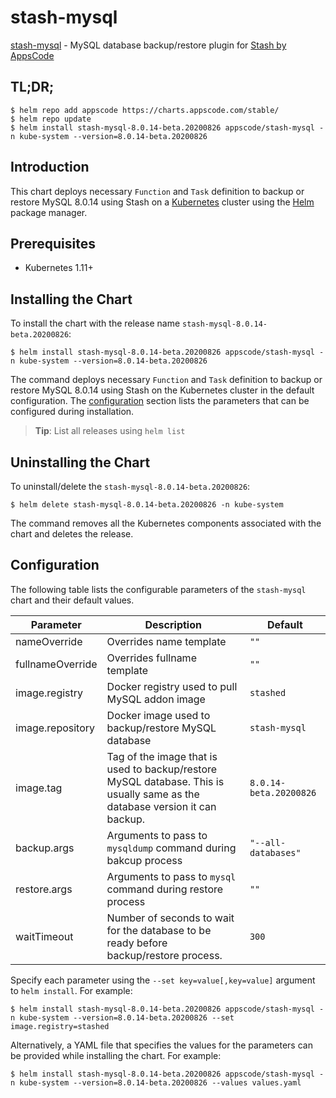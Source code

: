 # stash-mysql

[stash-mysql](https://github.com/stashed/mysql) - MySQL database backup/restore plugin for [Stash by AppsCode](https://stash.run)

## TL;DR;

```console
$ helm repo add appscode https://charts.appscode.com/stable/
$ helm repo update
$ helm install stash-mysql-8.0.14-beta.20200826 appscode/stash-mysql -n kube-system --version=8.0.14-beta.20200826
```

## Introduction

This chart deploys necessary `Function` and `Task` definition to backup or restore MySQL 8.0.14 using Stash on a [Kubernetes](http://kubernetes.io) cluster using the [Helm](https://helm.sh) package manager.

## Prerequisites

- Kubernetes 1.11+

## Installing the Chart

To install the chart with the release name `stash-mysql-8.0.14-beta.20200826`:

```console
$ helm install stash-mysql-8.0.14-beta.20200826 appscode/stash-mysql -n kube-system --version=8.0.14-beta.20200826
```

The command deploys necessary `Function` and `Task` definition to backup or restore MySQL 8.0.14 using Stash on the Kubernetes cluster in the default configuration. The [configuration](#configuration) section lists the parameters that can be configured during installation.

> **Tip**: List all releases using `helm list`

## Uninstalling the Chart

To uninstall/delete the `stash-mysql-8.0.14-beta.20200826`:

```console
$ helm delete stash-mysql-8.0.14-beta.20200826 -n kube-system
```

The command removes all the Kubernetes components associated with the chart and deletes the release.

## Configuration

The following table lists the configurable parameters of the `stash-mysql` chart and their default values.

|    Parameter     |                                                         Description                                                         |        Default         |
|------------------|-----------------------------------------------------------------------------------------------------------------------------|------------------------|
| nameOverride     | Overrides name template                                                                                                     | `""`                   |
| fullnameOverride | Overrides fullname template                                                                                                 | `""`                   |
| image.registry   | Docker registry used to pull MySQL addon image                                                                              | `stashed`              |
| image.repository | Docker image used to backup/restore MySQL database                                                                          | `stash-mysql`          |
| image.tag        | Tag of the image that is used to backup/restore MySQL database. This is usually same as the database version it can backup. | `8.0.14-beta.20200826` |
| backup.args      | Arguments to pass to `mysqldump` command  during bakcup process                                                             | `"--all-databases"`    |
| restore.args     | Arguments to pass to `mysql` command during restore process                                                                 | `""`                   |
| waitTimeout      | Number of seconds to wait for the database to be ready before backup/restore process.                                       | `300`                  |


Specify each parameter using the `--set key=value[,key=value]` argument to `helm install`. For example:

```console
$ helm install stash-mysql-8.0.14-beta.20200826 appscode/stash-mysql -n kube-system --version=8.0.14-beta.20200826 --set image.registry=stashed
```

Alternatively, a YAML file that specifies the values for the parameters can be provided while
installing the chart. For example:

```console
$ helm install stash-mysql-8.0.14-beta.20200826 appscode/stash-mysql -n kube-system --version=8.0.14-beta.20200826 --values values.yaml
```
